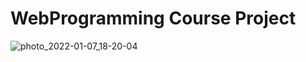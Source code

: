 # WebProgramming Course Project
![photo_2022-01-07_18-20-04](https://user-images.githubusercontent.com/76522668/148653905-6cd4e125-88ad-40c5-bad4-a2dcb1dc5132.jpg)
